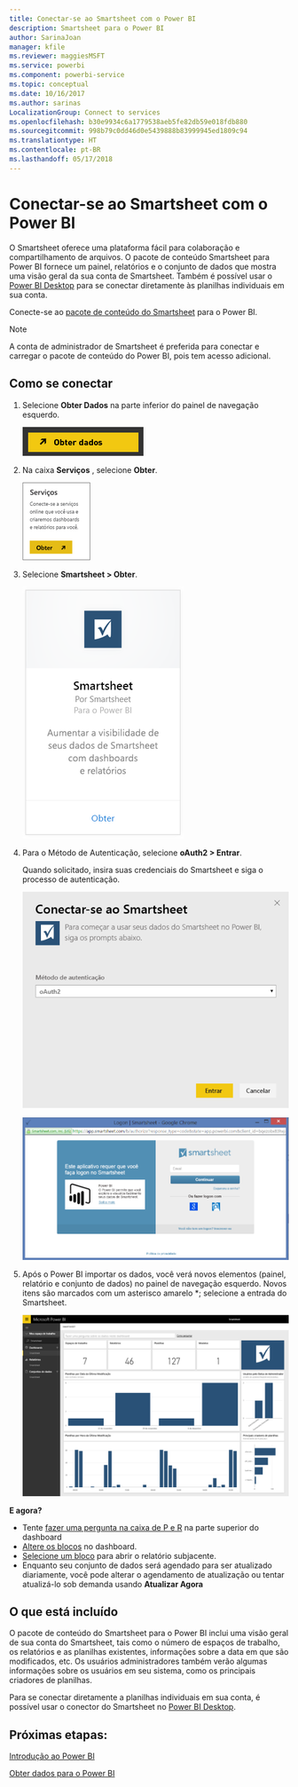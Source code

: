 ```yaml
---
title: Conectar-se ao Smartsheet com o Power BI
description: Smartsheet para o Power BI
author: SarinaJoan
manager: kfile
ms.reviewer: maggiesMSFT
ms.service: powerbi
ms.component: powerbi-service
ms.topic: conceptual
ms.date: 10/16/2017
ms.author: sarinas
LocalizationGroup: Connect to services
ms.openlocfilehash: b30e9934c6a1779538aeb5fe82db59e018fdb880
ms.sourcegitcommit: 998b79c0dd46d0e5439888b83999945ed1809c94
ms.translationtype: HT
ms.contentlocale: pt-BR
ms.lasthandoff: 05/17/2018
---
```

# <a name="connect-to-smartsheet-with-power-bi"></a>Conectar-se ao Smartsheet com o Power BI
O Smartsheet oferece uma plataforma fácil para colaboração e compartilhamento de arquivos. O pacote de conteúdo Smartsheet para Power BI fornece um painel, relatórios e o conjunto de dados que mostra uma visão geral da sua conta de Smartsheet. Também é possível usar o [Power BI Desktop](desktop-connect-to-data.md) para se conectar diretamente às planilhas individuais em sua conta. 

Conecte-se ao [pacote de conteúdo do Smartsheet](https://app.powerbi.com/groups/me/getdata/services/smartsheet) para o Power BI.

>[!NOTE]
>A conta de administrador de Smartsheet é preferida para conectar e carregar o pacote de conteúdo do Power BI, pois tem acesso adicional.

## <a name="how-to-connect"></a>Como se conectar
1. Selecione **Obter Dados** na parte inferior do painel de navegação esquerdo.
   
   ![](media/service-connect-to-smartsheet/pbi_getdata.png)
2. Na caixa **Serviços** , selecione **Obter**.
   
   ![](media/service-connect-to-smartsheet/pbi_getservices.png) 
3. Selecione **Smartsheet \> Obter**.
   
   ![](media/service-connect-to-smartsheet/smartsheet.png)
4. Para o Método de Autenticação, selecione **oAuth2 \> Entrar**.
   
   Quando solicitado, insira suas credenciais do Smartsheet e siga o processo de autenticação.
   
   ![](media/service-connect-to-smartsheet/creds.png)
   
   ![](media/service-connect-to-smartsheet/creds2.png)
5. Após o Power BI importar os dados, você verá novos elementos (painel, relatório e conjunto de dados) no painel de navegação esquerdo. Novos itens são marcados com um asterisco amarelo \*; selecione a entrada do Smartsheet.
   
   ![](media/service-connect-to-smartsheet/dashboard.png)

**E agora?**

* Tente [fazer uma pergunta na caixa de P e R](power-bi-q-and-a.md) na parte superior do dashboard
* [Altere os blocos](service-dashboard-edit-tile.md) no dashboard.
* [Selecione um bloco](service-dashboard-tiles.md) para abrir o relatório subjacente.
* Enquanto seu conjunto de dados será agendado para ser atualizado diariamente, você pode alterar o agendamento de atualização ou tentar atualizá-lo sob demanda usando **Atualizar Agora**

## <a name="whats-included"></a>O que está incluído
O pacote de conteúdo do Smartsheet para o Power BI inclui uma visão geral de sua conta do Smartsheet, tais como o número de espaços de trabalho, os relatórios e as planilhas existentes, informações sobre a data em que são modificados, etc. Os usuários administradores também verão algumas informações sobre os usuários em seu sistema, como os principais criadores de planilhas.  

Para se conectar diretamente a planilhas individuais em sua conta, é possível usar o conector do Smartsheet no [Power BI Desktop](desktop-connect-to-data.md).  

## <a name="next-steps"></a>Próximas etapas:

[Introdução ao Power BI](service-get-started.md)

[Obter dados para o Power BI](service-get-data.md)